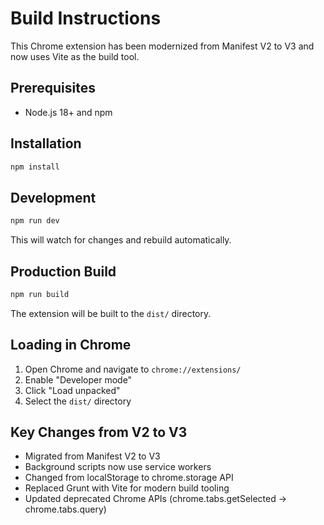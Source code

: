 # Build Instructions

This Chrome extension has been modernized from Manifest V2 to V3 and now uses Vite as the build tool.

## Prerequisites
- Node.js 18+ and npm

## Installation
```bash
npm install
```

## Development
```bash
npm run dev
```
This will watch for changes and rebuild automatically.

## Production Build
```bash
npm run build
```
The extension will be built to the `dist/` directory.

## Loading in Chrome
1. Open Chrome and navigate to `chrome://extensions/`
2. Enable "Developer mode"
3. Click "Load unpacked"
4. Select the `dist/` directory

## Key Changes from V2 to V3
- Migrated from Manifest V2 to V3
- Background scripts now use service workers
- Changed from localStorage to chrome.storage API
- Replaced Grunt with Vite for modern build tooling
- Updated deprecated Chrome APIs (chrome.tabs.getSelected → chrome.tabs.query)